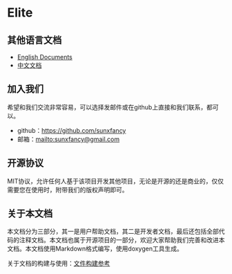 Elite
==================

## 其他语言文档

- [English Documents](../index.html)
- [中文文档](#)

## 加入我们

希望和我们交流非常容易，可以选择发邮件或在github上直接和我们联系，都可以。

- github：<https://github.com/sunxfancy>
- 邮箱：<mailto:sunxfancy@gmail.com>

## 开源协议

MIT协议，允许任何人基于该项目开发其他项目，无论是开源的还是商业的，仅仅需要您在使用时，附带我们的版权声明即可。

## 关于本文档

本文档分为三部分，其一是用户帮助文档，其二是开发者文档，最后还包括全部代码的注释文档。本文档也属于开源项目的一部分，欢迎大家帮助我们完善和改进本文档。本文档使用Markdown格式编写，使用doxygen工具生成。

关于文档的构建与使用：[文件构建参考](md-doc.html)
